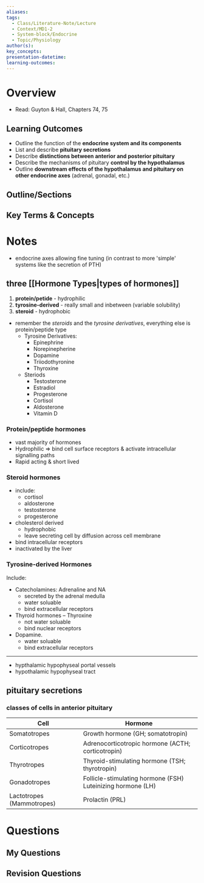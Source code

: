 ```yaml
---
aliases:
tags:
  - Class/Literature-Note/Lecture
  - Context/MD1-2
  - System-block/Endocrine
  - Topic/Physiology
author(s):
key_concepts:
presentation-datetime:
learning-outcomes:
---
```



# Overview
- Read: Guyton & Hall, Chapters 74, 75
## Learning Outcomes
- Outline the function of the **endocrine system and its components**
- List and describe **pituitary secretions**
- Describe **distinctions between anterior and posterior pituitary**
- Describe the mechanisms of pituitary **control by the hypothalamus**
- Outline **downstream effects of the hypothalamus and pituitary on other endocrine axes** (adrenal, gonadal, etc.)
## Outline/Sections

## Key Terms & Concepts


# Notes
- endocrine axes allowing fine tuning (in contrast to more 'simple' systems like the secretion of PTH)
## **three [[Hormone Types|types of hormones]]**
1. **protein/petide** - hydrophilic 
2. **tyrosine-derived** - really small and inbetween (variable solubility)
3. **steroid** - hydrophobic
- remember the *steroids* and the *tyrosine derivatives*, everything else is protein/peptide type
	- Tyrosine Derivatives:
		- Epinephrine
		- Norepinepherine
		- Dopamine
		- Triiodothyronine
		- Thyroxine
	- Steriods
		- Testosterone
		- Estradiol
		- Progesterone
		- Cortisol
		- Aldosterone
		- Vitamin D
### Protein/peptide hormones
- vast majority of hormones
- Hydrophilic => bind cell surface receptors & activate intracellular signalling paths
- Rapid acting & short lived
### Steroid hormones
- include:
	- cortisol
	- aldosterone
	- testosterone
	- progesterone
- cholesterol derived
	- hydrophobic
	- leave secreting cell by diffusion across cell membrane
- bind intracellular receptors
- inactivated by the liver
### Tyrosine-derived Hormones

Include:
- Catecholamines: Adrenaline and NA 
	- secreted by the adrenal medulla
	- water soluable
	- bind extracellular receptors
- Thyroid hormones – Thyroxine
	- not water soluable
	- bind nuclear receptors
- Dopamine.
	- water soluable
	- bind extracellular receptors

---
- hypthalamic hypophyseal portal vessels
- hypothalamic hypophyseal tract

## pituitary secretions
### classes of cells in anterior pituitary

| Cell                      | Hormone                                                         |
| ------------------------- | --------------------------------------------------------------- |
| Somatotropes              | Growth hormone (GH; somatotropin)                               |
| Corticotropes             | Adrenocorticotropic hormone (ACTH; corticotropin)               |
| Thyrotropes               | Thyroid-stimulating hormone (TSH; thyrotropin)                  |
| Gonadotropes              | Follicle-stimulating hormone (FSH) <br>Luteinizing hormone (LH) |
| Lactotropes (Mammotropes) | Prolactin (PRL)                                                 |

# Questions

## My Questions
## Revision Questions




